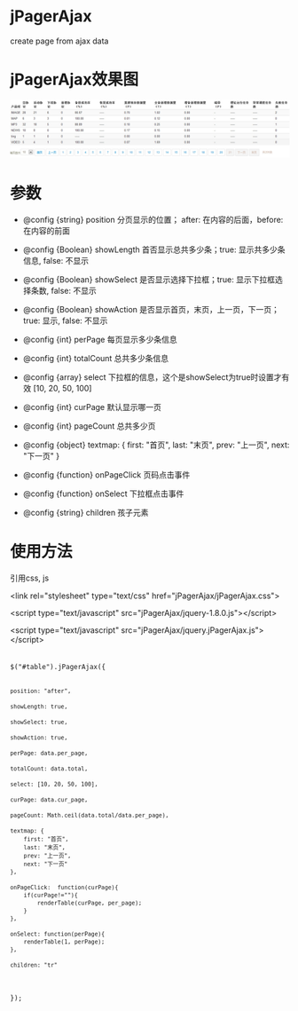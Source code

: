jPagerAjax
==========

create page from ajax data


# jPagerAjax效果图 #

![jPagerAjax效果图](images/ajax.jpg)

# 参数 #

* @config {string} 			position 分页显示的位置； after: 在内容的后面，before: 在内容的前面

* @config {Boolean} 			showLength 首否显示总共多少条；true: 显示共多少条信息, false: 不显示

* @config {Boolean} 			showSelect 是否显示选择下拉框；true: 显示下拉框选择条数, false: 不显示

* @config {Boolean} 			showAction 是否显示首页，末页，上一页，下一页；true: 显示, false: 不显示

* @config {int}                perPage 每页显示多少条信息

* @config {int}                totalCount 总共多少条信息

* @config {array}              select 下拉框的信息，这个是showSelect为true时设置才有效 [10, 20, 50, 100]

* @config {int}                curPage 默认显示哪一页

* @config {int}                pageCount 总共多少页

* @config {object}             textmap: {
								first: "首页",
								last: "末页",
								prev: "上一页",
								next: "下一页"
							}
							
* @config {function}           onPageClick 页码点击事件

* @config {function}           onSelect 下拉框点击事件

* @config {string}             children 孩子元素

# 使用方法 #

引用css, js

&lt;link rel="stylesheet" type="text/css" href="jPagerAjax/jPagerAjax.css"&gt;

&lt;script type="text/javascript" src="jPagerAjax/jquery-1.8.0.js"&gt;&lt;/script&gt;

&lt;script type="text/javascript" src="jPagerAjax/jquery.jPagerAjax.js"&gt;&lt;/script&gt;

<code javascript>
$("#table").jPagerAjax({

	position: "after",  
	
	showLength: true,  
	
	showSelect: true, 
	
	showAction: true,  
	
	perPage: data.per_page,  
	
	totalCount: data.total,  
	
	select: [10, 20, 50, 100],
	
	curPage: data.cur_page,  
	
	pageCount: Math.ceil(data.total/data.per_page), 
	
	textmap: {
		first: "首页",
		last: "末页",
		prev: "上一页",
		next: "下一页"
	}, 
	
	onPageClick:  function(curPage){  
		if(curPage!=""){
			renderTable(curPage, per_page);							
		}
	},
	
	onSelect: function(perPage){
		renderTable(1, perPage);
	},  
	
	children: "tr"                
});
</code>

